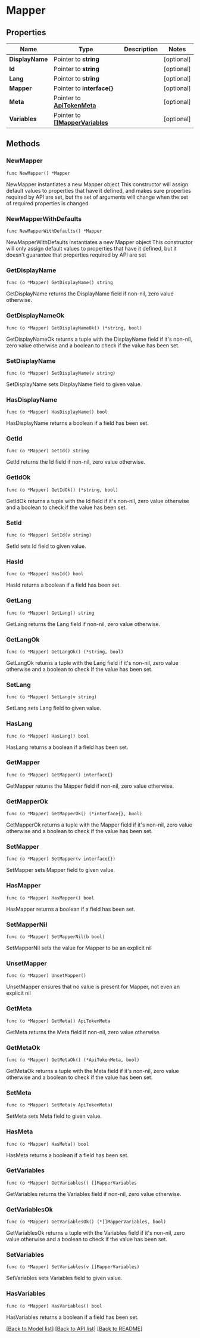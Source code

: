 # Mapper

## Properties

Name | Type | Description | Notes
------------ | ------------- | ------------- | -------------
**DisplayName** | Pointer to **string** |  | [optional] 
**Id** | Pointer to **string** |  | [optional] 
**Lang** | Pointer to **string** |  | [optional] 
**Mapper** | Pointer to **interface{}** |  | [optional] 
**Meta** | Pointer to [**ApiTokenMeta**](ApiToken_meta.md) |  | [optional] 
**Variables** | Pointer to [**[]MapperVariables**](MapperVariables.md) |  | [optional] 

## Methods

### NewMapper

`func NewMapper() *Mapper`

NewMapper instantiates a new Mapper object
This constructor will assign default values to properties that have it defined,
and makes sure properties required by API are set, but the set of arguments
will change when the set of required properties is changed

### NewMapperWithDefaults

`func NewMapperWithDefaults() *Mapper`

NewMapperWithDefaults instantiates a new Mapper object
This constructor will only assign default values to properties that have it defined,
but it doesn't guarantee that properties required by API are set

### GetDisplayName

`func (o *Mapper) GetDisplayName() string`

GetDisplayName returns the DisplayName field if non-nil, zero value otherwise.

### GetDisplayNameOk

`func (o *Mapper) GetDisplayNameOk() (*string, bool)`

GetDisplayNameOk returns a tuple with the DisplayName field if it's non-nil, zero value otherwise
and a boolean to check if the value has been set.

### SetDisplayName

`func (o *Mapper) SetDisplayName(v string)`

SetDisplayName sets DisplayName field to given value.

### HasDisplayName

`func (o *Mapper) HasDisplayName() bool`

HasDisplayName returns a boolean if a field has been set.

### GetId

`func (o *Mapper) GetId() string`

GetId returns the Id field if non-nil, zero value otherwise.

### GetIdOk

`func (o *Mapper) GetIdOk() (*string, bool)`

GetIdOk returns a tuple with the Id field if it's non-nil, zero value otherwise
and a boolean to check if the value has been set.

### SetId

`func (o *Mapper) SetId(v string)`

SetId sets Id field to given value.

### HasId

`func (o *Mapper) HasId() bool`

HasId returns a boolean if a field has been set.

### GetLang

`func (o *Mapper) GetLang() string`

GetLang returns the Lang field if non-nil, zero value otherwise.

### GetLangOk

`func (o *Mapper) GetLangOk() (*string, bool)`

GetLangOk returns a tuple with the Lang field if it's non-nil, zero value otherwise
and a boolean to check if the value has been set.

### SetLang

`func (o *Mapper) SetLang(v string)`

SetLang sets Lang field to given value.

### HasLang

`func (o *Mapper) HasLang() bool`

HasLang returns a boolean if a field has been set.

### GetMapper

`func (o *Mapper) GetMapper() interface{}`

GetMapper returns the Mapper field if non-nil, zero value otherwise.

### GetMapperOk

`func (o *Mapper) GetMapperOk() (*interface{}, bool)`

GetMapperOk returns a tuple with the Mapper field if it's non-nil, zero value otherwise
and a boolean to check if the value has been set.

### SetMapper

`func (o *Mapper) SetMapper(v interface{})`

SetMapper sets Mapper field to given value.

### HasMapper

`func (o *Mapper) HasMapper() bool`

HasMapper returns a boolean if a field has been set.

### SetMapperNil

`func (o *Mapper) SetMapperNil(b bool)`

 SetMapperNil sets the value for Mapper to be an explicit nil

### UnsetMapper
`func (o *Mapper) UnsetMapper()`

UnsetMapper ensures that no value is present for Mapper, not even an explicit nil
### GetMeta

`func (o *Mapper) GetMeta() ApiTokenMeta`

GetMeta returns the Meta field if non-nil, zero value otherwise.

### GetMetaOk

`func (o *Mapper) GetMetaOk() (*ApiTokenMeta, bool)`

GetMetaOk returns a tuple with the Meta field if it's non-nil, zero value otherwise
and a boolean to check if the value has been set.

### SetMeta

`func (o *Mapper) SetMeta(v ApiTokenMeta)`

SetMeta sets Meta field to given value.

### HasMeta

`func (o *Mapper) HasMeta() bool`

HasMeta returns a boolean if a field has been set.

### GetVariables

`func (o *Mapper) GetVariables() []MapperVariables`

GetVariables returns the Variables field if non-nil, zero value otherwise.

### GetVariablesOk

`func (o *Mapper) GetVariablesOk() (*[]MapperVariables, bool)`

GetVariablesOk returns a tuple with the Variables field if it's non-nil, zero value otherwise
and a boolean to check if the value has been set.

### SetVariables

`func (o *Mapper) SetVariables(v []MapperVariables)`

SetVariables sets Variables field to given value.

### HasVariables

`func (o *Mapper) HasVariables() bool`

HasVariables returns a boolean if a field has been set.


[[Back to Model list]](../README.md#documentation-for-models) [[Back to API list]](../README.md#documentation-for-api-endpoints) [[Back to README]](../README.md)


